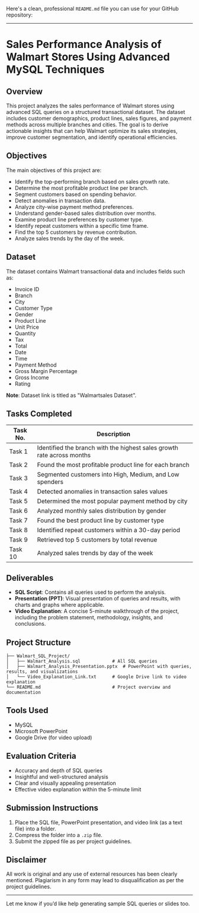 Here's a clean, professional `README.md` file you can use for your GitHub repository:

---

# Sales Performance Analysis of Walmart Stores Using Advanced MySQL Techniques

## Overview

This project analyzes the sales performance of Walmart stores using advanced SQL queries on a structured transactional dataset. The dataset includes customer demographics, product lines, sales figures, and payment methods across multiple branches and cities. The goal is to derive actionable insights that can help Walmart optimize its sales strategies, improve customer segmentation, and identify operational efficiencies.

## Objectives

The main objectives of this project are:

* Identify the top-performing branch based on sales growth rate.
* Determine the most profitable product line per branch.
* Segment customers based on spending behavior.
* Detect anomalies in transaction data.
* Analyze city-wise payment method preferences.
* Understand gender-based sales distribution over months.
* Examine product line preferences by customer type.
* Identify repeat customers within a specific time frame.
* Find the top 5 customers by revenue contribution.
* Analyze sales trends by the day of the week.

## Dataset

The dataset contains Walmart transactional data and includes fields such as:

* Invoice ID
* Branch
* City
* Customer Type
* Gender
* Product Line
* Unit Price
* Quantity
* Tax
* Total
* Date
* Time
* Payment Method
* Gross Margin Percentage
* Gross Income
* Rating

**Note**: Dataset link is titled as "Walmartsales Dataset".

## Tasks Completed

| Task No. | Description                                                            |
| -------- | ---------------------------------------------------------------------- |
| Task 1   | Identified the branch with the highest sales growth rate across months |
| Task 2   | Found the most profitable product line for each branch                 |
| Task 3   | Segmented customers into High, Medium, and Low spenders                |
| Task 4   | Detected anomalies in transaction sales values                         |
| Task 5   | Determined the most popular payment method by city                     |
| Task 6   | Analyzed monthly sales distribution by gender                          |
| Task 7   | Found the best product line by customer type                           |
| Task 8   | Identified repeat customers within a 30-day period                     |
| Task 9   | Retrieved top 5 customers by total revenue                             |
| Task 10  | Analyzed sales trends by day of the week                               |

## Deliverables

* **SQL Script**: Contains all queries used to perform the analysis.
* **Presentation (PPT)**: Visual presentation of queries and results, with charts and graphs where applicable.
* **Video Explanation**: A concise 5-minute walkthrough of the project, including the problem statement, methodology, insights, and conclusions.

## Project Structure

```
├── Walmart_SQL_Project/
│   ├── Walmart_Analysis.sql            # All SQL queries
│   ├── Walmart_Analysis_Presentation.pptx  # PowerPoint with queries, results, and visualizations
│   └── Video_Explanation_Link.txt      # Google Drive link to video explanation
└── README.md                           # Project overview and documentation
```

## Tools Used

* MySQL
* Microsoft PowerPoint
* Google Drive (for video upload)

## Evaluation Criteria

* Accuracy and depth of SQL queries
* Insightful and well-structured analysis
* Clear and visually appealing presentation
* Effective video explanation within the 5-minute limit

## Submission Instructions

1. Place the SQL file, PowerPoint presentation, and video link (as a text file) into a folder.
2. Compress the folder into a `.zip` file.
3. Submit the zipped file as per project guidelines.

## Disclaimer

All work is original and any use of external resources has been clearly mentioned. Plagiarism in any form may lead to disqualification as per the project guidelines.

---

Let me know if you’d like help generating sample SQL queries or slides too.

